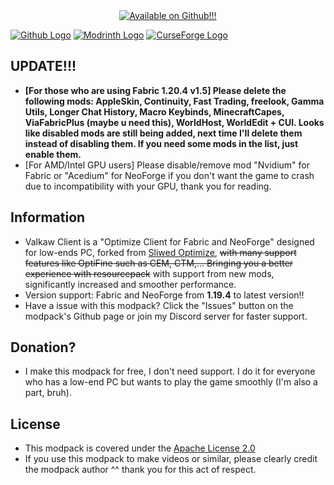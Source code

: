 <div style="text-align: center;">
  <a href="https://github.com/Confiac1563/Valkaw-Client-Fabric_NeoForge">
    <img src="https://i.imgur.com/foMdMTA.jpeg" alt="Available on Github!!!">
  </a>
</div>




[![Github Logo](https://i.imgur.com/foMdMTA.jpeg 'Available on Github')](https://github.com/Confiac1563/Valkaw-Client-Fabric_NeoForge)
[![Modrinth Logo](https://i.imgur.com/8Nv4p2p.jpeg 'Available on Modrinth')](https://modrinth.com/modpack/valkaw-client)
[![CurseForge Logo](https://i.imgur.com/OjPk3qU.jpeg 'Available on CurseForge')](https://www.curseforge.com/minecraft/modpacks/valkaw-client)
## UPDATE!!!
- **[For those who are using Fabric 1.20.4 v1.5] Please delete the following mods: AppleSkin, Continuity, Fast Trading, freelook, Gamma Utils, Longer Chat History, Macro Keybinds, MinecraftCapes, ViaFabricPlus (maybe u need this), WorldHost, WorldEdit +  CUI. Looks like disabled mods are still being added, next time I'll delete them instead of disabling them. If you need some mods in the list, just enable them.**
- [For AMD/Intel GPU users] Please disable/remove mod "Nvidium" for Fabric or "Acedium" for NeoForge if you don't want the game to crash due to incompatibility with your GPU, thank you for reading.

## Information
- Valkaw Client is a "Optimize Client for Fabric and NeoForge" designed for low-ends PC, forked from [Sliwed Optimize](https://modrinth.com/modpack/sliwed-optimize), ~~with many support features like OptiFine such as CEM, CTM,... Bringing you a better experience with resourcepack~~ with support from new mods, significantly increased and smoother performance.
- Version support: Fabric and NeoForge from **1.19.4** to latest version!!
- Have a issue with this modpack? Click the "Issues" button on the modpack's Github page or join my Discord server for faster support.
## Donation?
- I make this modpack for free, I don't need support. I do it for everyone who has a low-end PC but wants to play the game smoothly (I'm also a part, bruh).





## License
- This modpack is covered under the [Apache License 2.0](https://www.apache.org/licenses/LICENSE-2.0.txt)
- If you use this modpack to make videos or similar, please clearly credit the modpack author ^^ thank you for this act of respect.
